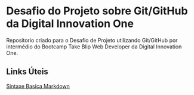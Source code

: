 # Desafio do Projeto sobre Git/GitHub da Digital Innovation One 
Repositorio criado para o Desafio de Projeto utilizando Git/GitHub por intermédio do Bootcamp Take Blip Web Developer da Digital Innovation One.

## Links Úteis
[Sintaxe Basica Markdown](https://www.markdownguide.org/basic-syntax/)
